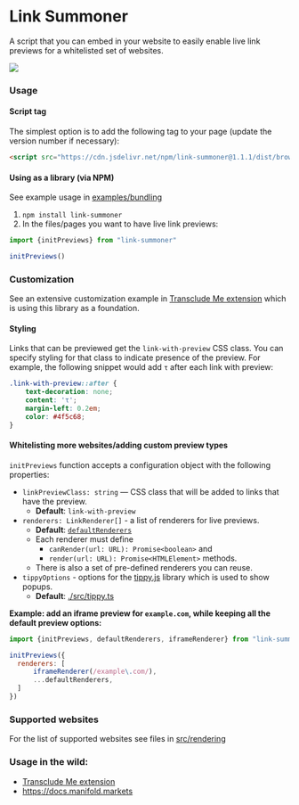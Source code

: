 # Link Summoner

A script that you can embed in your website  to easily enable live link previews for a whitelisted set of websites.

![](./media/manifold-link-summoner.gif)

### Usage

#### Script tag

The simplest option is to add the following tag to your page (update the version number if necessary):

```html
<script src="https://cdn.jsdelivr.net/npm/link-summoner@1.1.1/dist/browser.min.js" type="module"></script>
```

#### Using as a library (via NPM)

See example usage in [examples/bundling](./examples/bundling)

1. `npm install link-summoner`
2. In the files/pages you want to have live link previews:
```javascript
import {initPreviews} from "link-summoner"

initPreviews()
```

### Customization

See an extensive customization example in [Transclude Me extension](https://github.com/transclude-me/extension/blob/main/source/content/index.ts#L23) which is using this library as a foundation.

#### Styling

Links that can be previewed get the `link-with-preview` CSS class. You can specify styling for that class to indicate presence of the preview. For example, the following snippet would add `τ` after each link with preview:

```css
.link-with-preview::after {
	text-decoration: none;
	content: 'τ';
	margin-left: 0.2em;
	color: #4f5c68;
}
```

#### Whitelisting more websites/adding custom preview types

`initPreviews` function accepts a configuration object with the following properties:

- `linkPreviewClass: string` — CSS class that will be added to links that have the preview.
  - **Default**: `link-with-preview` 
- `renderers: LinkRenderer[]` - a list of renderers for live previews. 
  - **Default**: [`defaultRenderers`](./src/rendering/link-renderer.tsx#15) 
  - Each renderer must define 
    - `canRender(url: URL): Promise<boolean>` and 
    - `render(url: URL): Promise<HTMLElement>` methods.
  - There is also a set of pre-defined renderers you can reuse.
- `tippyOptions` - options for the [tippy.js](https://atomiks.github.io/tippyjs/) library which is used to show popups.
  - **Default**: [./src/tippy.ts](./src/tippy.ts)

**Example: add an iframe preview for `example.com`, while keeping all the default preview options:** 
```javascript
import {initPreviews, defaultRenderers, iframeRenderer} from "link-summoner"

initPreviews({
  renderers: [
      iframeRenderer(/example\.com/),
      ...defaultRenderers, 
  ]
})
```


### Supported websites

For the list of supported websites see files in [src/rendering](./src/rendering) 

### Usage in the wild:
- [Transclude Me extension](https://github.com/transclude-me/extension/)
- https://docs.manifold.markets
